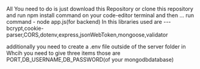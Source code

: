 All You need to do is just download this Repository or clone this repository 
and run npm install command on your code-editor terminal
and then ...
run command - node app.js(for backend)
In this libraries used are --- bcrypt,cookie-parser,CORS,dotenv,express,jsonWebToken,mongoose,validator

additionally you need to create a .env file outside of the server folder in Whcih you need to give three items those are PORT,DB_USERNAME,DB_PASSWORD(of your mongodbdatabase)
